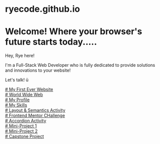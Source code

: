 # ryecode.github.io
<html>
<body>
<h1><b>
Welcome! Where your browser's future starts today.....
 </b></h1>
<p>Hey, Rye here!

I'm a Full-Stack Web Developer who is fully dedicated to provide solutions and innovations to your website! 
 
Let's talk! ü
  
</p>
<dt>
<a href="https://ryecorral.github.io/My1stWebSite"># My First Ever Website</a>
</dt>
<dt>
<a href="https://ryecorral.github.io//WorldWideWeb"># World Wide Web</a>
</dt>
<dt>
<a href="https://ryecode.github.io/ryecode/portfolio/home"># My Profile</a>
</dt>
<dt>
<a href="https://ryecorral.github.io/skill-cards"># My Skills</a>
</dt>
<dt>
<a href="https://ryecorral.github.io/Layout-Semantic/semantic"># Layout & Semantics Activity</a>
</dt>
<dt>
<a href="https://ryecorral.github.io/FrontEndMentorChallenge/qrcode"># Frontend Mentor CHallenge</a>
</dt>
<dt>
<a href="https://ryecorral.github.io/s02/accordion"># Accordion Activity</a>
</dt>
<dt>
<a href="https://ryecorral.github.io/mp1/home"># Mini-Project 1</a>
</dt>
<dt>
<a href="https://ryecorral.github.io/mp2/home"># Mini-Project 2</a>
</dt>
<dt>
<a href="https://ryecorral.github.io/capstone/home"># Capstone Project</a>
</dt>
</body>
</html>
